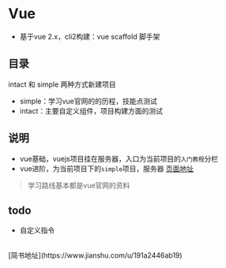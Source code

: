 # Vue 


- 基于vue 2.x，cli2构建：vue scaffold 脚手架

## 目录

intact 和 simple 两种方式新建项目
- simple：学习vue官网的的历程，技能点测试
- intact：主要自定义组件，项目构建方面的测试

## 说明
- vue基础，vuejs项目挂在服务器，入口为当前项目的`入门教程`分栏
- vue进阶，为当前项目下的`simple`项目，服务器 [页面地址](http://47.100.123.138:99/#/index)

> 学习路线基本都是vue官网的资料

## todo

- 自定义指令


<br/>
[简书地址](https://www.jianshu.com/u/191a2446ab19)

